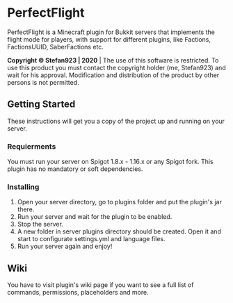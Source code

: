 # PerfectFlight

PerfectFlight is a Minecraft plugin for Bukkit servers that implements the flight mode for players, with support for different plugins, like Factions, FactionsUUID, SaberFactions etc.

**Copyright © Stefan923 \| 2020** \| The use of this software is restricted. To use this product you must contact the copyright holder (me, Stefan923) and wait for his approval. Modification and distribution of the product by other persons is not permitted.

## Getting Started

These instructions will get you a copy of the project up and running on your server.

### Requierments

You must run your server on Spigot 1.8.x - 1.16.x or any Spigot fork.
This plugin has no mandatory or soft dependencies.

### Installing

1. Open your server directory, go to plugins folder and put the plugin's jar there.
2. Run your server and wait for the plugin to be enabled.
3. Stop the server.
4. A new folder in server plugins directory should be created. Open it and start to configurate settings.yml and language files.
5. Run your server again and enjoy!

## Wiki

You have to visit plugin's wiki page if you want to see a full list of commands, permissions, placeholders and more.
